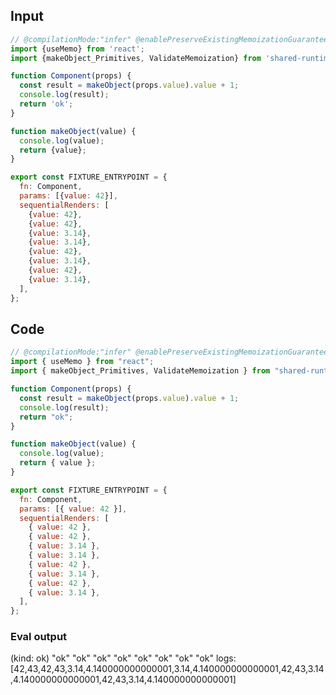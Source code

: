 
## Input

```javascript
// @compilationMode:"infer" @enablePreserveExistingMemoizationGuarantees @validatePreserveExistingMemoizationGuarantees
import {useMemo} from 'react';
import {makeObject_Primitives, ValidateMemoization} from 'shared-runtime';

function Component(props) {
  const result = makeObject(props.value).value + 1;
  console.log(result);
  return 'ok';
}

function makeObject(value) {
  console.log(value);
  return {value};
}

export const FIXTURE_ENTRYPOINT = {
  fn: Component,
  params: [{value: 42}],
  sequentialRenders: [
    {value: 42},
    {value: 42},
    {value: 3.14},
    {value: 3.14},
    {value: 42},
    {value: 3.14},
    {value: 42},
    {value: 3.14},
  ],
};

```

## Code

```javascript
// @compilationMode:"infer" @enablePreserveExistingMemoizationGuarantees @validatePreserveExistingMemoizationGuarantees
import { useMemo } from "react";
import { makeObject_Primitives, ValidateMemoization } from "shared-runtime";

function Component(props) {
  const result = makeObject(props.value).value + 1;
  console.log(result);
  return "ok";
}

function makeObject(value) {
  console.log(value);
  return { value };
}

export const FIXTURE_ENTRYPOINT = {
  fn: Component,
  params: [{ value: 42 }],
  sequentialRenders: [
    { value: 42 },
    { value: 42 },
    { value: 3.14 },
    { value: 3.14 },
    { value: 42 },
    { value: 3.14 },
    { value: 42 },
    { value: 3.14 },
  ],
};

```
      
### Eval output
(kind: ok) "ok"
"ok"
"ok"
"ok"
"ok"
"ok"
"ok"
"ok"
logs: [42,43,42,43,3.14,4.140000000000001,3.14,4.140000000000001,42,43,3.14,4.140000000000001,42,43,3.14,4.140000000000001]